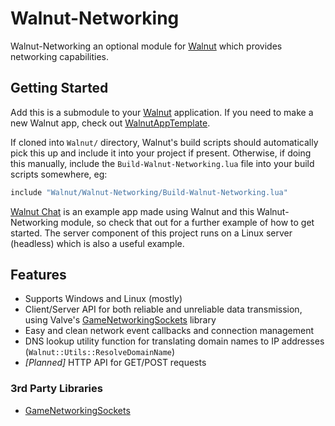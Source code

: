 # Walnut-Networking

Walnut-Networking an optional module for [Walnut](https://github.com/StudioCherno/Walnut) which provides networking capabilities.

## Getting Started
Add this is a submodule to your [Walnut](https://github.com/StudioCherno/Walnut) application. If you need to make a new Walnut app, check out [WalnutAppTemplate](https://github.com/StudioCherno/WalnutAppTemplate).

If cloned into `Walnut/` directory, Walnut's build scripts should automatically pick this up and include it into your project if present. Otherwise, if doing this manually, include the `Build-Walnut-Networking.lua` file into your build scripts somewhere, eg:

``` lua
include "Walnut/Walnut-Networking/Build-Walnut-Networking.lua"
```

[Walnut Chat](https://github.com/TheCherno/Walnut-Chat) is an example app made using Walnut and this Walnut-Networking module, so check that out for a further example of how to get started. The server component of this project runs on a Linux server (headless) which is also a useful example.

## Features
- Supports Windows and Linux (mostly)
- Client/Server API for both reliable and unreliable data transmission, using Valve's [GameNetworkingSockets](https://github.com/ValveSoftware/GameNetworkingSockets) library
- Easy and clean network event callbacks and connection management
- DNS lookup utility function for translating domain names to IP addresses (`Walnut::Utils::ResolveDomainName`)
- _[Planned]_ HTTP API for GET/POST requests 

### 3rd Party Libraries
- [GameNetworkingSockets](https://github.com/ValveSoftware/GameNetworkingSockets)
